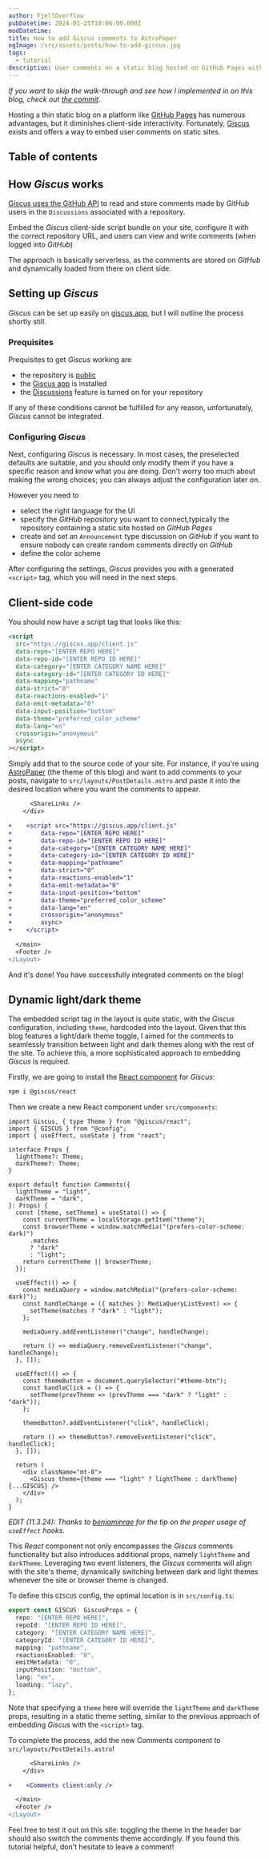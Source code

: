 ```yaml
---
author: FjellOverflow
pubDatetime: 2024-01-25T18:06:00.000Z
modDatetime:
title: How to add Giscus comments to AstroPaper
ogImage: /src/assets/posts/how-to-add-giscus.jpg
tags:
  - tutorial
description: User comments on a static blog hosted on GitHub Pages with Giscus
---
```


_If you want to skip the walk-through and see how I implemented in on this blog, check out [the commit](https://github.com/FjellOverflow/blog/commit/8293f39873610341ce39d3d8fb483cbbb48c5f84)_.

Hosting a thin static blog on a platform like [GitHub Pages](https://docs.github.com/en/pages/getting-started-with-github-pages/creating-a-github-pages-site) has numerous advantages, but it diminishes client-side interactivity. Fortunately, [Giscus](https://giscus.app/) exists and offers a way to embed user comments on static sites.

## Table of contents

## How _Giscus_ works

[Giscus uses the GitHub API](https://github.com/giscus/giscus?tab=readme-ov-file#how-it-works) to read and store comments made by _GitHub_ users in the `Discussions` associated with a repository.

Embed the _Giscus_ client-side script bundle on your site, configure it with the correct repository URL, and users can view and write comments (when logged into _GitHub_)

The approach is basically serverless, as the comments are stored on _GitHub_ and dynamically loaded from there on client side.

## Setting up _Giscus_

_Giscus_ can be set up easily on [giscus.app](https://giscus.app/), but I will outline the process shortly still.

### Prequisites

Prequisites to get _Giscus_ working are

- the repository is [public](https://docs.github.com/en/repositories/managing-your-repositorys-settings-and-features/managing-repository-settings/setting-repository-visibility#making-a-repository-public)
- the [Giscus app](https://github.com/apps/giscus) is installed
- the [Discussions](https://docs.github.com/en/github/administering-a-repository/managing-repository-settings/enabling-or-disabling-github-discussions-for-a-repository) feature is turned on for your repository

If any of these conditions cannot be fulfilled for any reason, unfortunately, _Giscus_ cannot be integrated.

### Configuring _Giscus_

Next, configuring _Giscus_ is necessary. In most cases, the preselected defaults are suitable, and you should only modify them if you have a specific reason and know what you are doing. Don't worry too much about making the wrong choices; you can always adjust the configuration later on.

However you need to

- select the right language for the UI
- specify the _GitHub_ repository you want to connect,typically the repository containing a static site hosted on _GitHub Pages_
- create and set an `Announcement` type discussion on _GitHub_ if you want to ensure nobody can create random comments directly on _GitHub_
- define the color scheme

After configuring the settings, _Giscus_ provides you with a generated `<script>` tag, which you will need in the next steps.

## Client-side code

You should now have a script tag that looks like this:

```html
<script
  src="https://giscus.app/client.js"
  data-repo="[ENTER REPO HERE]"
  data-repo-id="[ENTER REPO ID HERE]"
  data-category="[ENTER CATEGORY NAME HERE]"
  data-category-id="[ENTER CATEGORY ID HERE]"
  data-mapping="pathname"
  data-strict="0"
  data-reactions-enabled="1"
  data-emit-metadata="0"
  data-input-position="bottom"
  data-theme="preferred_color_scheme"
  data-lang="en"
  crossorigin="anonymous"
  async
></script>
```

Simply add that to the source code of your site. For instance, if you're using [AstroPaper](https://github.com/satnaing/astro-paper) (the theme of this blog) and want to add comments to your posts, navigate to `src/layouts/PostDetails.astro` and paste it into the desired location where you want the comments to appear.

```diff
      <ShareLinks />
    </div>

+    <script src="https://giscus.app/client.js"
+        data-repo="[ENTER REPO HERE]"
+        data-repo-id="[ENTER REPO ID HERE]"
+        data-category="[ENTER CATEGORY NAME HERE]"
+        data-category-id="[ENTER CATEGORY ID HERE]"
+        data-mapping="pathname"
+        data-strict="0"
+        data-reactions-enabled="1"
+        data-emit-metadata="0"
+        data-input-position="bottom"
+        data-theme="preferred_color_scheme"
+        data-lang="en"
+        crossorigin="anonymous"
+        async>
+    </script>

  </main>
  <Footer />
</Layout>
```

And it's done! You have successfully integrated comments on the blog!

## Dynamic light/dark theme

The embedded script tag in the layout is quite static, with the _Giscus_ configuration, including `theme`, hardcoded into the layout. Given that this blog features a light/dark theme toggle, I aimed for the comments to seamlessly transition between light and dark themes along with the rest of the site. To achieve this, a more sophisticated approach to embedding _Giscus_ is required.

Firstly, we are going to install the [React component](https://www.npmjs.com/package/@giscus/react) for _Giscus_:

```bash
npm i @giscus/react
```

Then we create a new React component under `src/components`:

```tsx
import Giscus, { type Theme } from "@giscus/react";
import { GISCUS } from "@config";
import { useEffect, useState } from "react";

interface Props {
  lightTheme?: Theme;
  darkTheme?: Theme;
}

export default function Comments({
  lightTheme = "light",
  darkTheme = "dark",
}: Props) {
  const [theme, setTheme] = useState(() => {
    const currentTheme = localStorage.getItem("theme");
    const browserTheme = window.matchMedia("(prefers-color-scheme: dark)")
      .matches
      ? "dark"
      : "light";
    return currentTheme || browserTheme;
  });

  useEffect(() => {
    const mediaQuery = window.matchMedia("(prefers-color-scheme: dark)");
    const handleChange = ({ matches }: MediaQueryListEvent) => {
      setTheme(matches ? "dark" : "light");
    };

    mediaQuery.addEventListener("change", handleChange);

    return () => mediaQuery.removeEventListener("change", handleChange);
  }, []);

  useEffect(() => {
    const themeButton = document.querySelector("#theme-btn");
    const handleClick = () => {
      setTheme(prevTheme => (prevTheme === "dark" ? "light" : "dark"));
    };

    themeButton?.addEventListener("click", handleClick);

    return () => themeButton?.removeEventListener("click", handleClick);
  }, []);

  return (
    <div className="mt-8">
      <Giscus theme={theme === "light" ? lightTheme : darkTheme} {...GISCUS} />
    </div>
  );
}
```

_EDIT (11.3.24): Thanks to [benjaminrae](https://github.com/benjaminrae) for the tip on the proper usage of `useEffect` hooks._

This _React_ component not only encompasses the _Giscus_ comments functionality but also introduces additional props, namely `lightTheme` and `darkTheme`. Leveraging two event listeners, the _Giscus_ comments will align with the site's theme, dynamically switching between dark and light themes whenever the site or browser theme is changed.

To define this `GISCUS` config, the optimal location is in `src/config.ts`:

```ts
export const GISCUS: GiscusProps = {
  repo: "[ENTER REPO HERE]",
  repoId: "[ENTER REPO ID HERE]",
  category: "[ENTER CATEGORY NAME HERE]",
  categoryId: "[ENTER CATEGORY ID HERE]",
  mapping: "pathname",
  reactionsEnabled: "0",
  emitMetadata: "0",
  inputPosition: "bottom",
  lang: "en",
  loading: "lazy",
};
```

Note that specifying a `theme` here will override the `lightTheme` and `darkTheme` props, resulting in a static theme setting, similar to the previous approach of embedding _Giscus_ with the `<script>` tag.

To complete the process, add the new Comments component to `src/layouts/PostDetails.astro`!

```diff
      <ShareLinks />
    </div>

+    <Comments client:only />

  </main>
  <Footer />
</Layout>
```

Feel free to test it out on this site: toggling the theme in the header bar should also switch the comments theme accordingly. If you found this tutorial helpful, don't hesitate to leave a comment!

